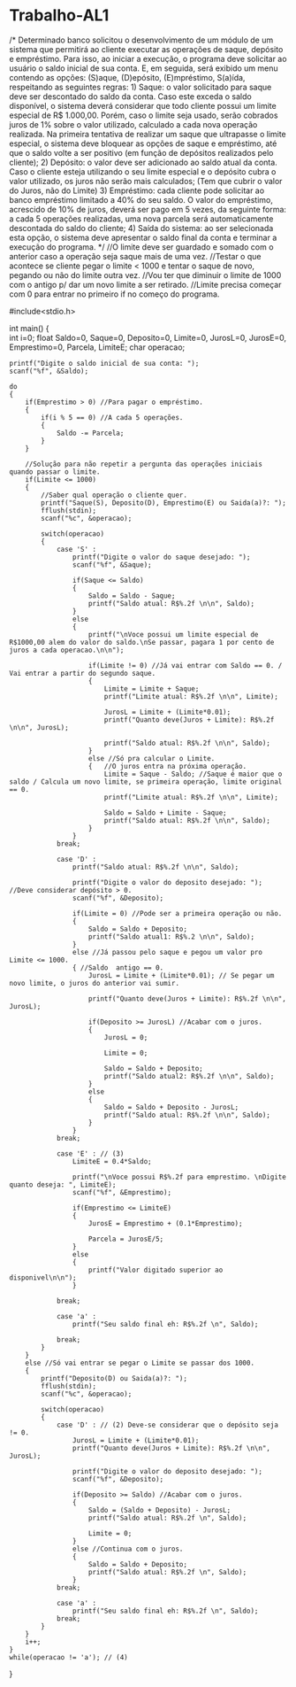 # Trabalho-AL1

/*		Determinado banco solicitou o desenvolvimento de
	um módulo de um sistema que permitirá ao cliente
	executar as operações de saque, depósito e
	empréstimo.
		Para isso, ao iniciar a execução, o programa deve
	solicitar ao usuário o saldo inicial de sua conta. E,
	em seguida, será exibido um menu contendo as
	opções: (S)aque, (D)epósito, (E)mpréstimo,
	S(a)ída, respeitando as seguintes regras:
		1) Saque: o valor solicitado para saque deve
	ser descontado do saldo da conta. Caso
	este exceda o saldo disponível, o sistema
	deverá considerar que todo cliente possui
	um limite especial de R$ 1.000,00. Porém,
	caso o limite seja usado, serão cobrados
	juros de 1% sobre o valor utilizado,
	calculado a cada nova operação realizada.
	Na primeira tentativa de realizar um saque
	que ultrapasse o limite especial, o sistema
	deve bloquear as opções de saque e
	empréstimo, até que o saldo volte a ser
	positivo (em função de depósitos
	realizados pelo cliente);
		2) Depósito: o valor deve ser adicionado ao
	saldo atual da conta. Caso o cliente esteja
	utilizando o seu limite especial e o
	depósito cubra o valor utilizado, os juros
	não serão mais calculados; (Tem que cubrir o valor do Juros, não do Limite)
		3) Empréstimo: cada cliente pode solicitar ao
	banco empréstimo limitado a 40% do seu
	saldo. O valor do empréstimo, acrescido
	de 10% de juros, deverá ser pago em 5
	vezes, da seguinte forma: a cada 5
	operações realizadas, uma nova parcela
	será automaticamente descontada do
	saldo do cliente;
		4) Saída do sistema: ao ser selecionada esta
	opção, o sistema deve apresentar o saldo
	final da conta e terminar a execução do
	programa.
*/
//O limite deve ser guardado e somado com o anterior caso a operação seja saque mais de uma vez.
//Testar o que acontece se cliente pegar o limite < 1000 e tentar o saque de novo, pegando ou não do limite outra vez.
//Vou ter que diminuir o limite de 1000 com o antigo p/ dar um novo limite a ser retirado.
//Limite precisa começar com 0 para entrar no primeiro if no começo do programa.

#include<stdio.h>

int main() 
{		   
	int i=0;
	float Saldo=0, Saque=0, Deposito=0, Limite=0, JurosL=0, JurosE=0, Emprestimo=0, Parcela, LimiteE; 
	char operacao;
	
	printf("Digite o saldo inicial de sua conta: ");
	scanf("%f", &Saldo);
	
	do
	{
		if(Emprestimo > 0) //Para pagar o empréstimo.
		{
			if(i % 5 == 0) //A cada 5 operações.
			{
				Saldo -= Parcela;
			}
		}
	
		//Solução para não repetir a pergunta das operações iniciais quando passar o limite.
		if(Limite <= 1000)
		{			
			//Saber qual operação o cliente quer.
			printf("Saque(S), Deposito(D), Emprestimo(E) ou Saida(a)?: ");
			fflush(stdin);
			scanf("%c", &operacao);
			
			switch(operacao)
			{			
				case 'S' :
					printf("Digite o valor do saque desejado: ");
					scanf("%f", &Saque);
					
					if(Saque <= Saldo)
					{
						Saldo = Saldo - Saque;
						printf("Saldo atual: R$%.2f \n\n", Saldo);
					}
					else
					{
						printf("\nVoce possui um limite especial de R$1000,00 alem do valor do saldo.\nSe passar, pagara 1 por cento de juros a cada operacao.\n\n");
							
						if(Limite != 0) //Já vai entrar com Saldo == 0. / Vai entrar a partir do segundo saque.
						{							
							Limite = Limite + Saque;		
							printf("Limite atual: R$%.2f \n\n", Limite);								
							
							JurosL = Limite + (Limite*0.01); 
							printf("Quanto deve(Juros + Limite): R$%.2f \n\n", JurosL);
							
							printf("Saldo atual: R$%.2f \n\n", Saldo);
						}
						else //Só pra calcular o Limite.
						{	//O juros entra na próxima operação.
							Limite = Saque - Saldo; //Saque é maior que o saldo / Calcula um novo limite, se primeira operação, limite original == 0.
							printf("Limite atual: R$%.2f \n\n", Limite);
																	
							Saldo = Saldo + Limite - Saque;
							printf("Saldo atual: R$%.2f \n\n", Saldo);
						}
					}
				break;
					
				case 'D' :					
					printf("Saldo atual: R$%.2f \n\n", Saldo);
					
					printf("Digite o valor do deposito desejado: "); //Deve considerar depósito > 0.
					scanf("%f", &Deposito);
									
					if(Limite = 0) //Pode ser a primeira operação ou não.
					{
						Saldo = Saldo + Deposito;
						printf("Saldo atual1: R$%.2 \n\n", Saldo);
					}
					else //Já passou pelo saque e pegou um valor pro Limite <= 1000.
					{ //Saldo  antigo == 0.			
						JurosL = Limite + (Limite*0.01); // Se pegar um novo limite, o juros do anterior vai sumir.
						
						printf("Quanto deve(Juros + Limite): R$%.2f \n\n", JurosL);
								
						if(Deposito >= JurosL) //Acabar com o juros.
						{
							JurosL = 0;
							
							Limite = 0;
							
							Saldo = Saldo + Deposito;
							printf("Saldo atual2: R$%.2f \n\n", Saldo);
						}
						else
						{							
							Saldo = Saldo + Deposito - JurosL;
							printf("Saldo atual: R$%.2f \n\n", Saldo);														
						}
					}
				break;
						
				case 'E' : // (3)
					LimiteE = 0.4*Saldo;
					
					printf("\nVoce possui R$%.2f para emprestimo. \nDigite quanto deseja: ", LimiteE);
					scanf("%f", &Emprestimo);
					
					if(Emprestimo <= LimiteE)
					{
						JurosE = Emprestimo + (0.1*Emprestimo);
						
						Parcela = JurosE/5;
					}
					else
					{
						printf("Valor digitado superior ao disponivel\n\n");
					}
							
				break;
				
				case 'a' :
					printf("Seu saldo final eh: R$%.2f \n", Saldo);
					
				break;
			}
		}
		else //Só vai entrar se pegar o Limite se passar dos 1000.
		{
			printf("Deposito(D) ou Saida(a)?: ");
			fflush(stdin);
			scanf("%c", &operacao);
				
			switch(operacao)
			{
				case 'D' : // (2) Deve-se considerar que o depósito seja != 0.								
					JurosL = Limite + (Limite*0.01); 
					printf("Quanto deve(Juros + Limite): R$%.2f \n\n", JurosL);
			
					printf("Digite o valor do deposito desejado: ");
					scanf("%f", &Deposito);
			
					if(Deposito >= Saldo) //Acabar com o juros.
					{
						Saldo = (Saldo + Deposito) - JurosL;
						printf("Saldo atual: R$%.2f \n", Saldo);
						
						Limite = 0;
					}
					else //Continua com o juros.
					{
						Saldo = Saldo + Deposito;
						printf("Saldo atual: R$%.2f \n", Saldo);
					}
				break;
				
				case 'a' :
					printf("Seu saldo final eh: R$%.2f \n", Saldo);
				break;
			}
		}
		i++;
	}
	while(operacao != 'a'); // (4)
}
